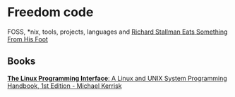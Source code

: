 # Freedom code

FOSS, *nix, tools, projects, languages and [Richard Stallman Eats Something From His Foot](https://www.youtube.com/watch?v=I25UeVXrEHQ)

## Books

[**The Linux Programming Interface**: A Linux and UNIX System Programming Handbook, 1st Edition - Michael Kerrisk](https://www.amazon.com/Linux-Programming-Interface-System-Handbook/dp/1593272200)